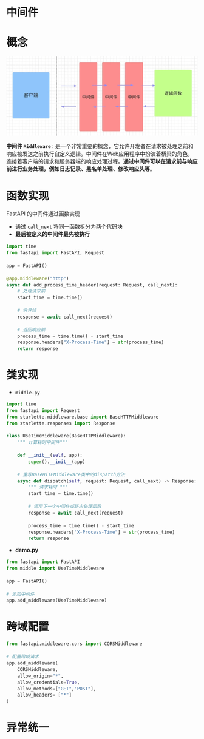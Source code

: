 # 中间件

# 概念

![alt](../../image/fastapi/middle.png)

**中间件 `Middleware`** : 是一个非常重要的概念，它允许开发者在请求被处理之前和响应被发送之前执行自定义逻辑。中间件在Web应用程序中扮演着桥梁的角色，连接着客户端的请求和服务器端的响应处理过程。**通过中间件可以在请求前与响应前进行业务处理，例如日志记录、黑名单处理、修改响应头等**。


# 函数实现

FastAPI 的中间件通过函数实现
- 通过 `call_next` 将同一函数拆分为两个代码块
- **最后被定义的中间件最先被执行**


```python
import time
from fastapi import FastAPI, Request

app = FastAPI()

@app.middleware("http")
async def add_process_time_header(request: Request, call_next):
    # 处理请求前
    start_time = time.time()

    # 分界线
    response = await call_next(request)

    # 返回响应前
    process_time = time.time() - start_time
    response.headers["X-Process-Time"] = str(process_time)
    return response
```

# 类实现


- `middle.py`

```python
import time
from fastapi import Request
from starlette.middleware.base import BaseHTTPMiddleware
from starlette.responses import Response

class UseTimeMiddleware(BaseHTTPMiddleware):
    """ 计算耗时中间件"""

    def __init__(self, app):
        super().__init__(app)

    # 重写BaseHTTPMiddleware类中的dispatch方法        
    async def dispatch(self, request: Request, call_next) -> Response:
        """ 请求耗时 """
        start_time = time.time()

        # 调用下一个中间件或路由处理函数
        response = await call_next(request)

        process_time = time.time() - start_time
        response.headers["X-Process-Time"] = str(process_time)
        return response
```

- **demo.py**

```python
from fastapi import FastAPI
from middle import UseTimeMiddleware

app = FastAPI()

# 添加中间件
app.add_middleware(UseTimeMiddleware)
```

# 跨域配置

```python
from fastapi.middleware.cors import CORSMiddleware

# 配置跨域请求
app.add_middleware(
    CORSMiddleware,
    allow_origin="*",
    allow_credentials=True,
    allow_methods=["GET","POST"],
    allow_headers= ["*"]
)
```

# 异常统一

```python

```